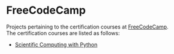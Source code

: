 # FreeCodeCamp
Projects pertaining to the certification courses at [FreeCodeCamp](https://www.freecodecamp.org/learn).  
The certification courses are listed as follows:
* [Scientific Computing with Python](./SCwPython/)
